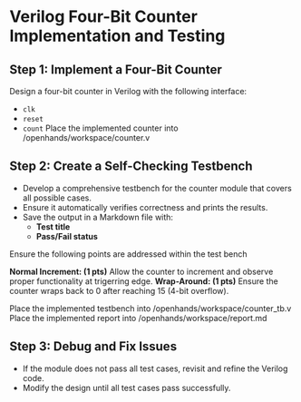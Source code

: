 # Verilog Four-Bit Counter Implementation and Testing

## Step 1: Implement a Four-Bit Counter
Design a four-bit counter in Verilog with the following interface:  
- `clk` 
- `reset`
- `count` 
Place the implemented counter into /openhands/workspace/counter.v

## Step 2: Create a Self-Checking Testbench  
- Develop a comprehensive testbench for the counter module that covers all possible cases.  
- Ensure it automatically verifies correctness and prints the results.  
- Save the output in a Markdown file with:  
  - **Test title**  
  - **Pass/Fail status**  

Ensure the following points are addressed within the test bench 

**Normal Increment: (1 pts)**
     Allow the counter to increment and observe proper functionality at trigerring edge.
**Wrap-Around: (1 pts)**
     Ensure the counter wraps back to 0 after reaching 15 (4-bit overflow).

Place the implemented testbench into /openhands/workspace/counter_tb.v
Place the implemented report into /openhands/workspace/report.md

## Step 3: Debug and Fix Issues  
- If the module does not pass all test cases, revisit and refine the Verilog code.  
- Modify the design until all test cases pass successfully.  